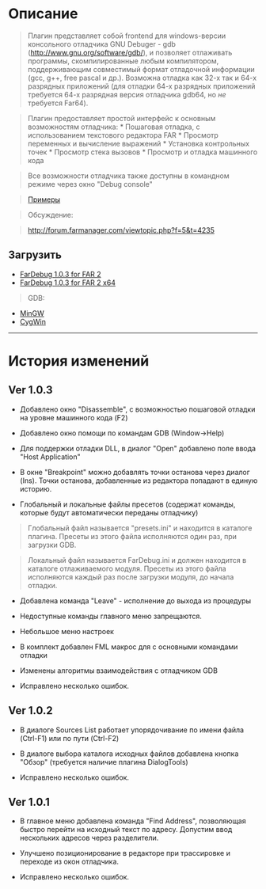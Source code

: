 # Описание #

> Плагин представляет собой frontend для windows-версии консольного отладчика GNU Debuger - gdb (http://www.gnu.org/software/gdb/), и позволяет отлаживать программы, скомпилированные любым компилятором, поддерживающим совместимый формат отладочной информации (gcc, g++, free pascal и др.). Возможна отладка как 32-х так и 64-х разрядных приложений (для отладки 64-х разрядных приложений требуется 64-х разрядная версия отладчика gdb64, но _не_ требуется Far64).

> Плагин предоставляет простой интерфейс к основным возможностям отладчика:
    * Пошаговая отладка, с использованием текстового редактора FAR
    * Просмотр переменных и вычисление выражений
    * Установка контрольных точек
    * Просмотр стека вызовов
    * Просмотр и отладка машинного кода

> Все возможности отладчика также доступны в командном режиме через окно "Debug console"

> [Примеры](FarDebug_Samples.md)

> Обсуждение:<br>
<blockquote><a href='http://forum.farmanager.com/viewtopic.php?f=5&t=4235'>http://forum.farmanager.com/viewtopic.php?f=5&amp;t=4235</a></blockquote>

<h2>Загрузить</h2>

<ul><li><a href='http://far-plugins.googlecode.com/files/FarDebug.v3.rar'>FarDebug 1.0.3 for FAR 2</a>
</li><li><a href='http://far-plugins.googlecode.com/files/FarDebug.x64.v3.rar'>FarDebug 1.0.3 for FAR 2 x64</a></li></ul>

<blockquote>GDB:</blockquote>

<ul><li><a href='http://sourceforge.net/projects/mingw/files/'>MinGW</a>
</li><li><a href='http://cygwin.com/install.html'>CygWin</a></li></ul>


<hr />

<h1>История изменений</h1>

<h2>Ver 1.0.3</h2>

<ul><li>Добавлено окно "Disassemble", с возможностью пошаговой отладки на уровне машинного кода (F2)</li></ul>

<ul><li>Добавлено окно помощи по командам GDB (Window->Help)</li></ul>

<ul><li>Для поддержки отладки DLL, в диалог "Open" добавлено поле ввода "Host Application"</li></ul>

<ul><li>В окне "Breakpoint" можно добавлять точки останова через диалог (Ins). Точки останова, добавленные из редактора попадают в единую историю.</li></ul>

<ul><li>Глобальный и локальные файлы пресетов (содержат команды, которые будут автоматически переданы отладчику)</li></ul>

<blockquote>Глобальный файл называется "presets.ini" и находится в каталоге плагина. Пресеты из этого файла исполняются один раз, при загрузки GDB.</blockquote>

<blockquote>Локальный файл называется FarDebug.ini и должен находится в каталоге отлаживаемого модуля. Пресеты из этого файла исполняются каждый раз после загрузки модуля, до начала отладки.</blockquote>

<ul><li>Добавлена команда "Leave" - исполнение до выхода из процедуры</li></ul>

<ul><li>Недоступные команды главного меню запрещаются.</li></ul>

<ul><li>Небольшое меню настроек</li></ul>

<ul><li>В комплект добавлен FML макрос для с основными командами отладки</li></ul>

<ul><li>Изменены алгоритмы взаимодействия с отладчиком GDB</li></ul>

<ul><li>Исправлено несколько ошибок.</li></ul>

<h2>Ver 1.0.2</h2>

<ul><li>В диалоге Sources List работает упорядочивание по имени файла (Ctrl-F1) или по пути (Ctrl-F2)</li></ul>

<ul><li>В диалоге выбора каталога исходных файлов добавлена кнопка "Обзор" (требуется наличие плагина DialogTools)</li></ul>

<ul><li>Исправлено несколько ошибок.</li></ul>

<h2>Ver 1.0.1</h2>

<ul><li>В главное меню добавлена команда "Find Address", позволяющая быстро перейти на исходный текст по адресу. Допустим ввод нескольких адресов через разделители.</li></ul>

<ul><li>Улучшено позиционирование в редакторе при трассировке и переходе из окон отладчика.</li></ul>

<ul><li>Исправлено несколько ошибок.